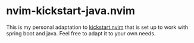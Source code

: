 # nvim-kickstart-java.nvim

This is my personal adaptation to [kickstart.nvim](https://github.com/nvim-lua/kickstart.nvim)
that is set up to work with spring boot and java. Feel free to adapt it to your own needs.
